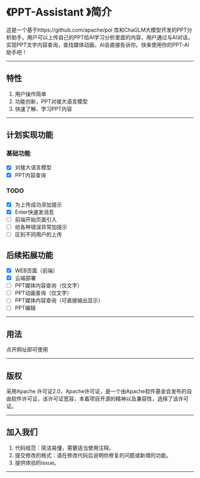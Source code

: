 # 《PPT-Assistant 》简介



这是一个基于https://github.com/apache/poi 库和ChaGLM大模型开发的PPT分析助手，用户可以上传自己的PPT给AI学习分析里面的内容，用户通过与AI对话，实现PPT文字内容查询，查找媒体动画，AI会直接告诉你。快来使用你的PPT-AI助手吧！

---

## 特性

1. 用户操作简单
2. 功能创新，PPT对接大语言模型
3. 快速了解、学习PPT内容

---

## 计划实现功能
### 基础功能
- [x] 对接大语言模型
- [x] PPT内容查询
### TODO
- [x] 为上传成功添加提示
- [x] Enter快速发消息
- [ ] 前端开始页面引入
- [ ] 给各种错误异常加提示
- [ ] 区别不同用户的上传
## 后续拓展功能
- [x] WEB页面（前端）
- [x] 云端部署
- [ ] PPT媒体内容查询（仅文字）
- [ ] PPT动画查询（仅文字）
- [ ] PPT媒体内容查询（可直接输出显示）
- [ ] PPT编辑

---

## 用法

点开网址即可使用

---

##  版权

采用Apache 许可证2.0，Apache许可证，是一个由Apache软件基金会发布的自由软件许可证，该许可证宽容，本着项目开源的精神以及兼容性，选择了该许可证。

---

## 加入我们

1. 代码规范：简洁易懂，需要适当使用注释。
2. 提交修改的格式：请在修改代码后说明你修复的问题或新增的功能。
3. 提供体验的issue。

---










